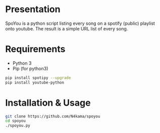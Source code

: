 # Presentation

SpoYou is a python script listing every song on a spotify (public) playlist
onto youtube. The result is a simple URL list of every song.

# Requirements

- Python 3
- Pip (for python3)

```sh
pip install spotipy --upgrade
pip install youtube-python
```

# Installation & Usage

```sh
git clone https://github.com/N4kama/spoyou
cd spoyou
./spoyou.py
```